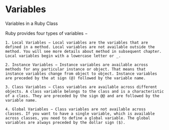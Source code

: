 # Variables

Variables in a Ruby Class

Ruby provides four types of variables −

    1. Local Variables − Local variables are the variables that are defined in a method. Local variables are not available outside the method. You will see more details about method in subsequent chapter. Local variables begin with a lowercase letter or _.

    2. Instance Variables − Instance variables are available across methods for any particular instance or object. That means that instance variables change from object to object. Instance variables are preceded by the at sign (@) followed by the variable name.

    3. Class Variables − Class variables are available across different objects. A class variable belongs to the class and is a characteristic of a class. They are preceded by the sign @@ and are followed by the variable name.

    4. Global Variables − Class variables are not available across classes. If you want to have a single variable, which is available across classes, you need to define a global variable. The global variables are always preceded by the dollar sign ($).
